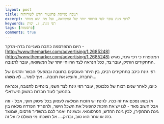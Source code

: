 ```yaml
---
layout: post
title: תנובה מגייסת פרזנטור חדש לשורותיה
excerpt: רפי גינת עובר לצד הרווחי יותר של המשוואה, ועל מה הוא מוותר?
keywords: רפי גינת, ג. יפית
tags: [פרסומות]
comments: true
---
```

היום התפרסמה כתבה מעניינת בדה-מרקר - [http://www.themarker.com/advertising/1.2685248](http://www.themarker.com/advertising/1.2685248) המספרת כי רפי גינת, מגיש התחקירים הותיק, עובר צד, ככל הנראה לצד הרווחי יותר של המשוואה, עובר לתנובה.

רפי גינת כיכב בתחקירים רבים, בין היתר העוסקים בתנובה ובמפעלי הבשר והדגים של החברה, והוציא את תנובה... איך לומר... לא משהו...

כיום, לאחר שנים רבות של כלבוטק, עובר רפי גינת לצד השני, בינתיים לתנובה, וכנראה בהמשך לעוד חברות במשק הישראלי.

אז בואו נסכם את זה ככה. לגינת יש הזכות המלאה לעסוק בכל עיסוק חוקי, אבל - וזה אבל חשוב מאד - לנו יש את הזכות להפעיל את השכל הישר, ולהפריד הפרדה מלאה בין גינת התחקירן, לבין גינת החדש, הפרסומאי.
וכשגינת יאמר לכם בתשדיר פרסום, שמוצר כזה או אחר הוא טוב, ובדוק.... אל תשכחו מי משלם לו על זה.
